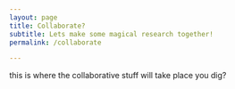 ```yaml
---
layout: page
title: Collaborate?
subtitle: Lets make some magical research together!
permalink: /collaborate

---
```


this is where the collaborative stuff will take place you dig?

